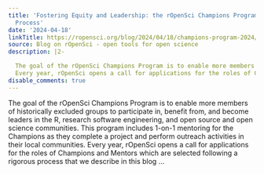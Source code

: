 ```yaml
---
title: 'Fostering Equity and Leadership: the rOpenSci Champions Program Selection
  Process'
date: '2024-04-18'
linkTitle: https://ropensci.org/blog/2024/04/18/champions-program-2024/
source: Blog on rOpenSci - open tools for open science
description: |2-

  The goal of the rOpenSci Champions Program is to enable more members of historically excluded groups to participate in, benefit from, and become leaders in the R, research software engineering, and open source and open science communities. This program includes 1-on-1 mentoring for the Champions as they complete a project and perform outreach activities in their local communities.
  Every year, rOpenSci opens a call for applications for the roles of Champions and Mentors which are selected following a rigorous process that we describe in this blog ...
disable_comments: true
---
```


The goal of the rOpenSci Champions Program is to enable more members of historically excluded groups to participate in, benefit from, and become leaders in the R, research software engineering, and open source and open science communities. This program includes 1-on-1 mentoring for the Champions as they complete a project and perform outreach activities in their local communities.
Every year, rOpenSci opens a call for applications for the roles of Champions and Mentors which are selected following a rigorous process that we describe in this blog ...